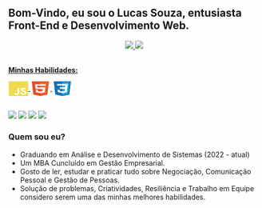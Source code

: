 ## Bom-Vindo, eu sou o Lucas Souza, entusiasta Front-End e Desenvolvimento Web.

<div align="center">
  <a href="https://github.com/souzaslucas">
  <img height="165em" src="https://github-readme-stats.vercel.app/api?username=souzaslucas&show_icons=true&theme=white&include_all_commits=true&count_private=true"/>
  <img height="165em" src="https://github-readme-stats.vercel.app/api/top-langs/?username=souzaslucas&layout=compact&langs_count=7&theme=white"/>
</div>
<div style="display: inline_block">
<br>
<strong><p> Minhas Habilidades: </p></strong>
  <img align="center" alt="Lucas-JS" height="30" width="40" src="https://raw.githubusercontent.com/devicons/devicon/master/icons/javascript/javascript-plain.svg">
  <img align="center" alt="Lucas-HTML" height="30" width="40" src="https://raw.githubusercontent.com/devicons/devicon/master/icons/html5/html5-original.svg">
  <img align="center" alt="Lucas-CSS" height="30" width="40" src="https://raw.githubusercontent.com/devicons/devicon/master/icons/css3/css3-original.svg">
</div>
  
  ##
 
<div> 
  <a href="https://www.linkedin.com/in/souzaslucas" target="_blank"><img src="https://img.shields.io/badge/-LinkedIn-%230077B5?style=for-the-badge&logo=linkedin&logoColor=white" target="_blank"></a>
  <a href="https://www.instagram.com/souzaslucas/" target="_blank"><img src="https://img.shields.io/badge/-Instagram-%23E4405F?style=for-the-badge&logo=instagram&logoColor=white" target="_blank"></a>
  <a href="https://wa.me/+5511942900849?text=Ol%C3%A1,%20vi%20o%20seu%20GitHub%20e%20gostaria%20de%20conversar%20com%20voc%C3%AA" target="_blank"><img src="https://img.shields.io/badge/WhatsApp-25D366?style=for-the-badge&logo=whatsapp&logoColor=white" target="_blank"></a> 
  <a href="https://twitter.com/souzaslucas_" target="_blank"><img src="https://img.shields.io/badge/Twitter-1DA1F2?style=for-the-badge&logo=twitter&logoColor=white" target="_blank"></a> 
 </div>
 
 <div>
 <h3> Quem sou eu? </h3>
 
 <ul>
 <li> Graduando em Análise e Desenvolvimento de Sistemas (2022 - atual) </li>
 <li> Um MBA Cuncluído em Gestão Empresarial. </li>
 <li> Gosto de ler, estudar e praticar tudo sobre Negociação, Comunicação Pessoal e Gestão de Pessoas. </li>
 <li> Solução de problemas, Criatividades, Resiliência e Trabalho em Equipe considero serem uma das minhas melhores habilidades. </li>
 </ul>
 </div>

